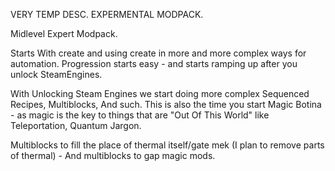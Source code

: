 VERY TEMP DESC. EXPERMENTAL MODPACK.

Midlevel Expert Modpack.


Starts With create and using create in more and more complex ways for automation.
Progression starts easy - and starts ramping up after you unlock SteamEngines.


With Unlocking Steam Engines we start doing more complex Sequenced Recipes, Multiblocks, And such. This is also the time you start Magic Botina - as magic is the key to things that are "Out Of This World" like Teleportation, Quantum Jargon.


Multiblocks to fill the place of thermal itself/gate mek (I plan to remove parts of thermal) - And multiblocks to gap magic mods.
